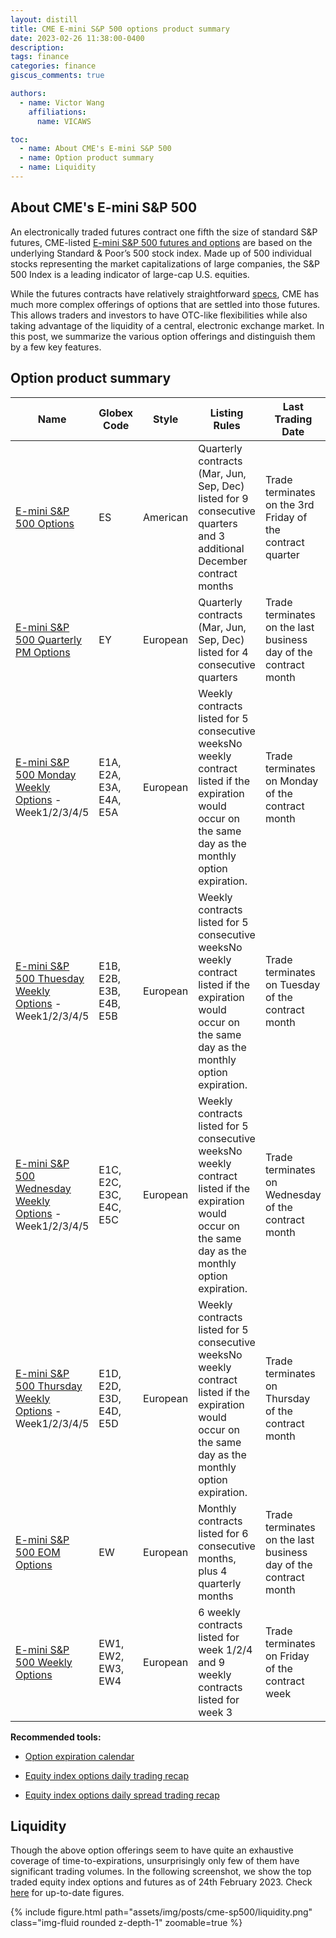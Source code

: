 ```yaml
---
layout: distill
title: CME E-mini S&P 500 options product summary
date: 2023-02-26 11:38:00-0400
description:
tags: finance
categories: finance
giscus_comments: true

authors:
  - name: Victor Wang
    affiliations:
      name: VICAWS

toc:
  - name: About CME's E-mini S&P 500
  - name: Option product summary
  - name: Liquidity
---
```


## About CME's E-mini S&P 500

An electronically traded futures contract one fifth the size of standard S&P futures, CME-listed [E-mini S&P 500 futures and options](https://www.cmegroup.com/markets/equities/sp/e-mini-sandp500.html) are based on the underlying Standard & Poor’s 500 stock index. Made up of 500 individual stocks representing the market capitalizations of large companies, the S&P 500 Index is a leading indicator of large-cap U.S. equities.

While the futures contracts have relatively straightforward [specs](https://www.cmegroup.com/markets/equities/sp/e-mini-sandp500.contractSpecs.html), CME has much more complex offerings of options that are settled into those futures. This allows traders and investors to have OTC-like flexibilities while also taking advantage of the liquidity of a central, electronic exchange market. In this post, we summarize the various option offerings and distinguish them by a few key features.


## Option product summary

| **Name** | **Globex Code** | **Style** |  **Listing Rules** | **Last Trading Date** |
| --- | --- | --- | --- | --- |
| [E-mini S&P 500 Options](https://www.cmegroup.com/markets/equities/sp/e-mini-sandp500.contractSpecs.options.html#optionProductId=138) | ES | American | Quarterly contracts (Mar, Jun, Sep, Dec) listed for 9 consecutive quarters and 3 additional December contract months | Trade terminates on the 3rd Friday of the contract quarter |
| [E-mini S&P 500 Quarterly PM Options](https://www.cmegroup.com/markets/equities/sp/e-mini-sandp500.contractSpecs.options.html#optionProductId=10032) | EY | European | Quarterly contracts (Mar, Jun, Sep, Dec) listed for 4 consecutive quarters | Trade terminates on the last business day of the contract month |
| [E-mini S&P 500 Monday Weekly Options](https://www.cmegroup.com/markets/equities/sp/e-mini-sandp500.contractSpecs.options.html#optionProductId=8292) - Week1/2/3/4/5 | E1A, E2A, E3A, E4A, E5A | European | Weekly contracts listed for 5 consecutive weeks<d-footnote>No weekly contract listed if the expiration would occur on the same day as the monthly option expiration.</d-footnote> | Trade terminates on Monday of the contract month |
| [E-mini S&P 500 Thuesday Weekly Options](https://www.cmegroup.com/markets/equities/sp/e-mini-sandp500.contractSpecs.options.html#optionProductId=10132) - Week1/2/3/4/5 | E1B, E2B, E3B, E4B, E5B | European | Weekly contracts listed for 5 consecutive weeks<d-footnote>No weekly contract listed if the expiration would occur on the same day as the monthly option expiration.</d-footnote> | Trade terminates on Tuesday of the contract month |
| [E-mini S&P 500 Wednesday Weekly Options](https://www.cmegroup.com/markets/equities/sp/e-mini-sandp500.contractSpecs.options.html#optionProductId=8227) - Week1/2/3/4/5 | E1C, E2C, E3C, E4C, E5C | European | Weekly contracts listed for 5 consecutive weeks<d-footnote>No weekly contract listed if the expiration would occur on the same day as the monthly option expiration.</d-footnote> | Trade terminates on Wednesday of the contract month |
| [E-mini S&P 500 Thursday Weekly Options](https://www.cmegroup.com/markets/equities/sp/e-mini-sandp500.contractSpecs.options.html#optionProductId=10137) - Week1/2/3/4/5 | E1D, E2D, E3D, E4D, E5D | European | Weekly contracts listed for 5 consecutive weeks<d-footnote>No weekly contract listed if the expiration would occur on the same day as the monthly option expiration.</d-footnote> | Trade terminates on Thursday of the contract month |
| [E-mini S&P 500 EOM Options](https://www.cmegroup.com/markets/equities/sp/e-mini-sandp500.contractSpecs.options.html#optionProductId=136) | EW | European | Monthly contracts listed for 6 consecutive months, plus 4 quarterly months | Trade terminates on the last business day of the contract month |
| [E-mini S&P 500 Weekly Options](https://www.cmegroup.com/markets/equities/sp/e-mini-sandp500.contractSpecs.options.html#optionProductId=2915) | EW1, EW2, EW3, EW4 | European | 6 weekly contracts listed for week 1/2/4 and 9 weekly contracts listed for week 3 | Trade terminates on Friday of the contract week |

**Recommended tools:**

- [Option expiration calendar](https://www.cmegroup.com/tools-information/quikstrike/options-calendar-equity-index.html)

- [Equity index options daily trading recap](https://www.cmegroup.com/reports/equities-market-data-overview.pdf)

- [Equity index options daily spread trading recap](https://www.cmegroup.com/reports/daily-index-option-spread-activity.pdf)


## Liquidity

Though the above option offerings seem to have quite an exhaustive coverage of time-to-expirations, unsurprisingly only few of them have significant trading volumes. In the following screenshot, we show the top traded equity index options and futures as of 24th February 2023. Check [here](https://www.cmegroup.com/trading/equity-index/options-on-futures.html) for up-to-date figures.


<div class="row mt-3">
    <div class="col-sm mt-3 mt-md-0">
        {% include figure.html path="assets/img/posts/cme-sp500/liquidity.png" class="img-fluid rounded z-depth-1" zoomable=true %}
    </div>
</div>
